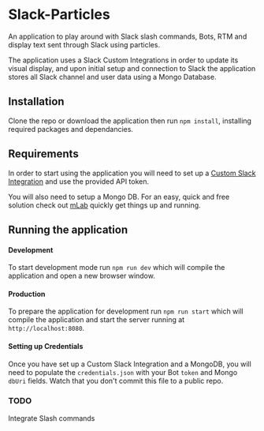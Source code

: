 # Slack-Particles
An application to play around with Slack slash commands, Bots, RTM and display text sent through Slack using particles.

The application uses a Slack Custom Integrations in order to update its visual display, and upon initial setup and connection to Slack the application stores all Slack channel and user data using a Mongo Database.

## Installation
Clone the repo or download the application then run `npm install`, installing required packages and dependancies.

## Requirements
In order to start using the application you will need to set up a [Custom Slack Integration](https://api.slack.com/custom-integrations) and use the provided API token.

You will also need to setup a Mongo DB. For an easy, quick and free solution check out  [mLab](https://mlab.com/) quickly get things up and running.

## Running the application
#### Development
To start development mode run `npm run dev` which will compile the application and open a new browser window.

#### Production
To prepare the application for development run `npm run start` which will compile the application and start the server running at `http://localhost:8080`.

#### Setting up Credentials
Once you have set up a Custom Slack Integration and a MongoDB, you will need to populate the `credentials.json` with your Bot `token` and Mongo `dbUri` fields. Watch that you don't commit this file to a public repo.

### TODO
Integrate Slash commands
